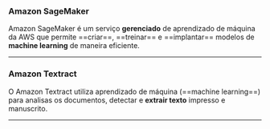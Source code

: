 ### Amazon SageMaker

Amazon SageMaker é um serviço **gerenciado** de aprendizado de máquina da AWS que permite ==criar==, ==treinar== e ==implantar== modelos de **machine learning** de maneira eficiente.

--------------------------------------------------------------------------

### Amazon Textract

O Amazon Textract utiliza aprendizado de máquina (==machine learning==) para analisas os documentos, detectar e **extrair texto** impresso e manuscrito.

--------------------------------------------------------------------------

